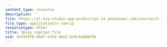```yaml
---
content_type: resource
description: ''
file: https://ol-ocw-studio-app-production.s3.amazonaws.com/courses/5-112-principles-of-chemical-science-fall-2005/3efd39f86bd7b31d49e2b58c6a688fbb_sNdTPKvsYXg.srt
file_type: application/x-subrip
resourcetype: Other
title: 3play caption file
uid: 3efd39f8-6bd7-b31d-49e2-b58c6a688fbb
---
```


